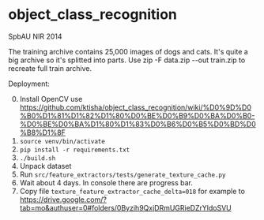 object_class_recognition
========================

SpbAU NIR 2014

The training archive contains 25,000 images of dogs and cats. It's quite a big archive so it's splitted into parts.
Use 
zip -F data.zip --out train.zip 
to recreate full train archive.

Deployment:

0. Install OpenCV use https://github.com/ktisha/object_class_recognition/wiki/%D0%9D%D0%B0%D1%81%D1%82%D1%80%D0%BE%D0%B9%D0%BA%D0%B0-%D0%BE%D0%BA%D1%80%D1%83%D0%B6%D0%B5%D0%BD%D0%B8%D1%8F
1. `source venv/bin/activate`
2. `pip install -r requirements.txt`
3. `./build.sh`
4. Unpack dataset
5. Run `src/feature_extractors/tests/generate_texture_cache.py`
6. Wait about 4 days. In console there are progress bar.
7. Copy file `texture_feature_extractor_cache_delta=018` for example to https://drive.google.com/?tab=mo&authuser=0#folders/0Byzih9QxjDRmUGRieDZrYldoSVU

